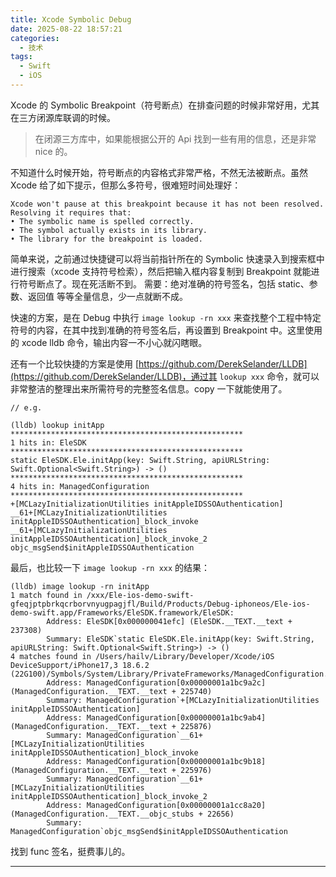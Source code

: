 ```yaml
---
title: Xcode Symbolic Debug
date: 2025-08-22 18:57:21
categories:
  - 技术
tags:
  - Swift
  - iOS
---
```


Xcode 的 Symbolic Breakpoint（符号断点）在排查问题的时候非常好用，尤其在三方闭源库联调的时候。

> 在闭源三方库中，如果能根据公开的 Api 找到一些有用的信息，还是非常 nice 的。

不知道什么时候开始，符号断点的内容格式非常严格，不然无法被断点。虽然 Xcode 给了如下提示，但那么多符号，很难短时间处理好：

```
Xcode won't pause at this breakpoint because it has not been resolved.
Resolving it requires that:
• The symbolic name is spelled correctly.
• The symbol actually exists in its library.
• The library for the breakpoint is loaded.
```

<!-- more -->

简单来说，之前通过快捷键可以将当前指针所在的 Symbolic 快速录入到搜索框中进行搜索（xcode 支持符号检索），然后把输入框内容复制到 Breakpoint 就能进行符号断点了。现在死活断不到。
需要：绝对准确的符号签名，包括 static、参数、返回值 等等全量信息，少一点就断不成。

快速的方案，是在 Debug 中执行 `image lookup -rn xxx` 来查找整个工程中特定符号的内容，在其中找到准确的符号签名后，再设置到 Breakpoint 中。这里使用的 xcode lldb 命令，输出内容一不小心就闪瞎眼。

还有一个比较快捷的方案是使用 [https://github.com/DerekSelander/LLDB](https://github.com/DerekSelander/LLDB)，通过其 `lookup xxx` 命令，就可以非常整洁的整理出来所需符号的完整签名信息。copy 一下就能使用了。

```
// e.g.

(lldb) lookup initApp
****************************************************
1 hits in: EleSDK
****************************************************
static EleSDK.Ele.initApp(key: Swift.String, apiURLString: Swift.Optional<Swift.String>) -> ()
****************************************************
4 hits in: ManagedConfiguration
****************************************************
+[MCLazyInitializationUtilities initAppleIDSSOAuthentication]
__61+[MCLazyInitializationUtilities initAppleIDSSOAuthentication]_block_invoke
__61+[MCLazyInitializationUtilities initAppleIDSSOAuthentication]_block_invoke_2
objc_msgSend$initAppleIDSSOAuthentication

```

最后，也比较一下 `image lookup -rn xxx` 的结果：

```
(lldb) image lookup -rn initApp
1 match found in /xxx/Ele-ios-demo-swift-gfeqjptpbrkqcrborvnyugpagjfl/Build/Products/Debug-iphoneos/Ele-ios-demo-swift.app/Frameworks/EleSDK.framework/EleSDK:
        Address: EleSDK[0x000000041efc] (EleSDK.__TEXT.__text + 237308)
        Summary: EleSDK`static EleSDK.Ele.initApp(key: Swift.String, apiURLString: Swift.Optional<Swift.String>) -> ()
4 matches found in /Users/hailv/Library/Developer/Xcode/iOS DeviceSupport/iPhone17,3 18.6.2 (22G100)/Symbols/System/Library/PrivateFrameworks/ManagedConfiguration.framework/ManagedConfiguration:
        Address: ManagedConfiguration[0x00000001a1bc9a2c] (ManagedConfiguration.__TEXT.__text + 225740)
        Summary: ManagedConfiguration`+[MCLazyInitializationUtilities initAppleIDSSOAuthentication]
        Address: ManagedConfiguration[0x00000001a1bc9ab4] (ManagedConfiguration.__TEXT.__text + 225876)
        Summary: ManagedConfiguration`__61+[MCLazyInitializationUtilities initAppleIDSSOAuthentication]_block_invoke
        Address: ManagedConfiguration[0x00000001a1bc9b18] (ManagedConfiguration.__TEXT.__text + 225976)
        Summary: ManagedConfiguration`__61+[MCLazyInitializationUtilities initAppleIDSSOAuthentication]_block_invoke_2
        Address: ManagedConfiguration[0x00000001a1cc8a20] (ManagedConfiguration.__TEXT.__objc_stubs + 22656)
        Summary: ManagedConfiguration`objc_msgSend$initAppleIDSSOAuthentication

```

找到 func 签名，挺费事儿的。

---
